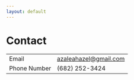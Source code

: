 ```yaml
---
layout: default
---
```

# Contact


|        |        |
|:-------------|:------------------|
|Email          | azaleahazel@gmail.com |
| Phone Number | (682) 252-3424   |

